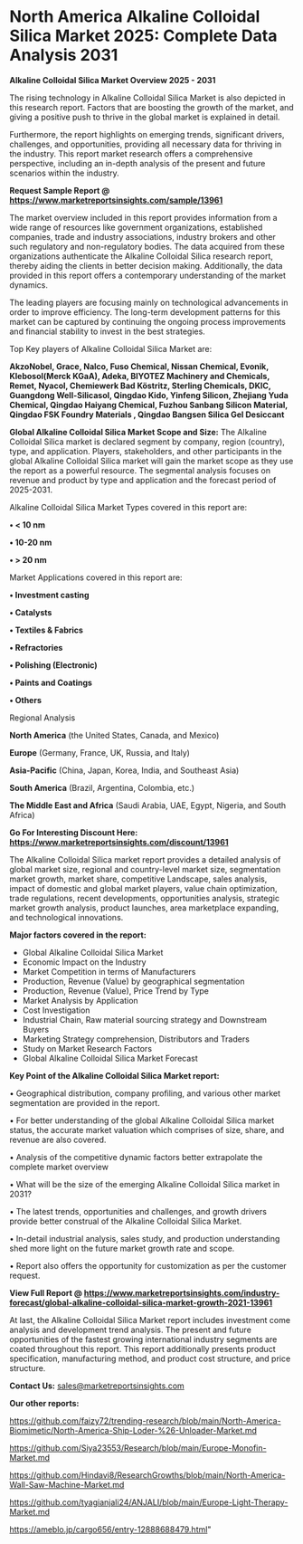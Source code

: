  # North America Alkaline Colloidal Silica Market 2025: Complete Data Analysis 2031

<Strong> Alkaline Colloidal Silica Market Overview 2025 - 2031</strong>

The rising technology in Alkaline Colloidal Silica Market is also depicted in this research report. Factors that are boosting the growth of the market, and giving a positive push to thrive in the global market is explained in detail.

Furthermore, the report highlights on emerging trends, significant drivers, challenges, and opportunities, providing all necessary data for thriving in the industry. This report market research offers a comprehensive perspective, including an in-depth analysis of the present and future scenarios within the industry.

<strong>Request Sample Report @ <a href=https://www.marketreportsinsights.com/sample/13961>https://www.marketreportsinsights.com/sample/13961</a></strong>

The market overview included in this report provides information from a wide range of resources like government organizations, established companies, trade and industry associations, industry brokers and other such regulatory and non-regulatory bodies. The data acquired from these organizations authenticate the Alkaline Colloidal Silica research report, thereby aiding the clients in better decision making. Additionally, the data provided in this report offers a contemporary understanding of the market dynamics.

The leading players are focusing mainly on technological advancements in order to improve efficiency. The long-term development patterns for this market can be captured by continuing the ongoing process improvements and financial stability to invest in the best strategies.

Top Key players of Alkaline Colloidal Silica Market are:

<strong>AkzoNobel, Grace, Nalco, Fuso Chemical, Nissan Chemical, Evonik, Klebosol(Merck KGaA), Adeka, BIYOTEZ Machinery and Chemicals, Remet, Nyacol, Chemiewerk Bad Köstritz, Sterling Chemicals, DKIC, Guangdong Well-Silicasol, Qingdao Kido, Yinfeng Silicon, Zhejiang Yuda Chemical, Qingdao Haiyang Chemical, Fuzhou Sanbang Silicon Material, Qingdao FSK Foundry Materials , Qingdao Bangsen Silica Gel Desiccant</strong>

<strong><b>Global Alkaline Colloidal Silica Market Scope and Size:</b></strong>
The Alkaline Colloidal Silica market is declared segment by company, region (country), type, and application. Players, stakeholders, and other participants in the global Alkaline Colloidal Silica market will gain the market scope as they use the report as a powerful resource. The segmental analysis focuses on revenue and product by type and application and the forecast period of 2025-2031.

Alkaline Colloidal Silica Market Types covered in this report are:

<strong>• < 10 nm

• 10-20 nm

• > 20 nm</strong>

Market Applications covered in this report are:

<strong>• Investment casting

• Catalysts

• Textiles & Fabrics

• Refractories

• Polishing (Electronic)

• Paints and Coatings

• Others</strong> 

Regional Analysis

<strong>North America</strong> (the United States, Canada, and Mexico)

<strong>Europe</strong> (Germany, France, UK, Russia, and Italy)

<strong>Asia-Pacific</strong> (China, Japan, Korea, India, and Southeast Asia)

<strong>South America</strong> (Brazil, Argentina, Colombia, etc.)

<strong>The Middle East and Africa</strong> (Saudi Arabia, UAE, Egypt, Nigeria, and South Africa)

<strong>Go For Interesting Discount Here: <a href=https://www.marketreportsinsights.com/discount/13961>https://www.marketreportsinsights.com/discount/13961</a></strong>

The Alkaline Colloidal Silica market report provides a detailed analysis of global market size, regional and country-level market size, segmentation market growth, market share, competitive Landscape, sales analysis, impact of domestic and global market players, value chain optimization, trade regulations, recent developments, opportunities analysis, strategic market growth analysis, product launches, area marketplace expanding, and technological innovations.

<strong><b>Major factors covered in the report:</b></strong>
<ul>
  <li>Global Alkaline Colloidal Silica Market </li>
  <li>Economic Impact on the Industry</li>
  <li>Market Competition in terms of Manufacturers</li>
  <li>Production, Revenue (Value) by geographical segmentation</li>
  <li>Production, Revenue (Value), Price Trend by Type</li>
  <li>Market Analysis by Application</li>
  <li>Cost Investigation</li>
  <li>Industrial Chain, Raw material sourcing strategy and Downstream Buyers</li>
  <li>Marketing Strategy comprehension, Distributors and Traders</li>
  <li>Study on Market Research Factors</li>
  <li>Global Alkaline Colloidal Silica Market Forecast</li>
</ul>

<strong><b>Key Point of the Alkaline Colloidal Silica Market report:</b></strong>

• Geographical distribution, company profiling, and various other market segmentation are provided in the report.

• For better understanding of the global Alkaline Colloidal Silica market status, the accurate market valuation which comprises of size, share, and revenue are also covered.

• Analysis of the competitive dynamic factors better extrapolate the complete market overview

• What will be the size of the emerging Alkaline Colloidal Silica market in 2031?

• The latest trends, opportunities and challenges, and growth drivers provide better construal of the Alkaline Colloidal Silica Market.

• In-detail industrial analysis, sales study, and production understanding shed more light on the future market growth rate and scope.

• Report also offers the opportunity for customization as per the customer request.

<strong><b>View Full Report @ <a href=https://www.marketreportsinsights.com/industry-forecast/global-alkaline-colloidal-silica-market-growth-2021-13961>https://www.marketreportsinsights.com/industry-forecast/global-alkaline-colloidal-silica-market-growth-2021-13961</a></b></strong>


At last, the Alkaline Colloidal Silica Market report includes investment come analysis and development trend analysis. The present and future opportunities of the fastest growing international industry segments are coated throughout this report. This report additionally presents product specification, manufacturing method, and product cost structure, and price structure.

<strong>Contact Us:</strong>
sales@marketreportsinsights.com

<strong>Our other reports:</strong>

<a href=https://github.com/faizy72/trending-research/blob/main/North-America-Biomimetic/North-America-Ship-Loder-%26-Unloader-Market.md>https://github.com/faizy72/trending-research/blob/main/North-America-Biomimetic/North-America-Ship-Loder-%26-Unloader-Market.md</a>

<a href=https://github.com/Siya23553/Research/blob/main/Europe-Monofin-Market.md>https://github.com/Siya23553/Research/blob/main/Europe-Monofin-Market.md</a>

<a href=https://github.com/Hindavi8/ResearchGrowths/blob/main/North-America-Wall-Saw-Machine-Market.md>https://github.com/Hindavi8/ResearchGrowths/blob/main/North-America-Wall-Saw-Machine-Market.md</a>

<a href=https://github.com/tyagianjali24/ANJALI/blob/main/Europe-Light-Therapy-Market.md>https://github.com/tyagianjali24/ANJALI/blob/main/Europe-Light-Therapy-Market.md</a>

<a href=https://ameblo.jp/cargo656/entry-12888688479.html>https://ameblo.jp/cargo656/entry-12888688479.html</a>"

